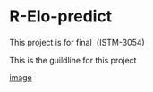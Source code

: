 # R-Elo-predict
This project is for final（ISTM-3054)

This is the guildline for this project

[image](http://github.com/A-Pedestrian/R-Elo-predict/raw/master/image-floder/theory.png)
